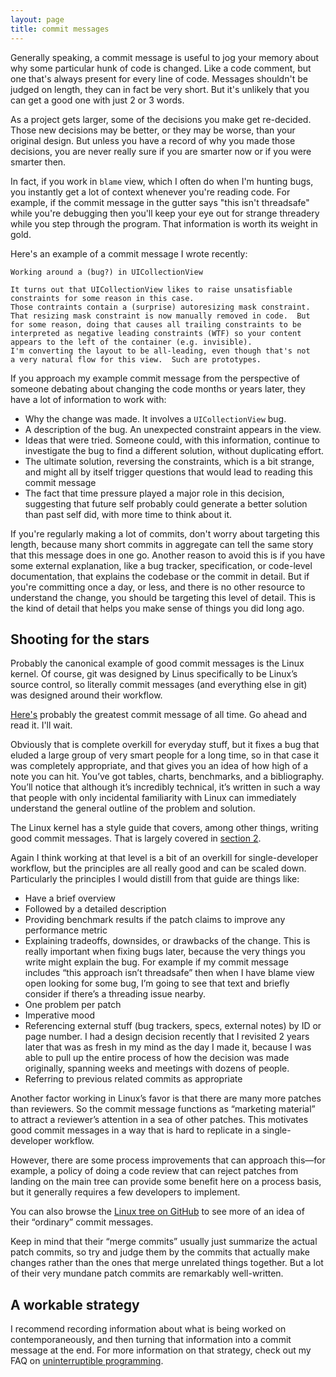 ```yaml
---
layout: page
title: commit messages
---
```


Generally speaking, a commit message is useful to jog your memory about why some particular hunk of code is changed. Like a code comment, but one that's always present for every line of code. Messages shouldn't be judged on length, they can in fact be very short. But it's unlikely that you can get a good one with just 2 or 3 words.

As a project gets larger, some of the decisions you make get re-decided. Those new decisions may be better, or they may be worse, than your original design. But unless you have a record of why you made those decisions, you are never really sure if you are smarter now or if you were smarter then.

In fact, if you work in `blame` view, which I often do when I'm hunting bugs, you instantly get a lot of context whenever you're reading code.  For example, if the commit message in the gutter says "this isn't threadsafe" while you're debugging then you'll keep your eye out for strange threadery while you step through the program.  That information is worth its weight in gold.

Here's an example of a commit message I wrote recently:

```
Working around a (bug?) in UICollectionView

It turns out that UICollectionView likes to raise unsatisfiable 
constraints for some reason in this case.
Those contraints contain a (surprise) autoresizing mask constraint.
That resizing mask constraint is now manually removed in code.  But 
for some reason, doing that causes all trailing constraints to be 
interpreted as negative leading constraints (WTF) so your content 
appears to the left of the container (e.g. invisible).
I'm converting the layout to be all-leading, even though that's not 
a very natural flow for this view.  Such are prototypes.  
```

If you approach my example commit message from the perspective of someone debating about changing the code months or years later, they have a lot of information to work with:

* Why the change was made.  It involves a `UICollectionView` bug.
* A description of the bug.  An unexpected constraint appears in the view.
* Ideas that were tried.  Someone could, with this information, continue to investigate the bug to find a different solution, without duplicating effort.
* The ultimate solution, reversing the constraints, which is a bit strange, and might all by itself trigger questions that would lead to reading this commit message
* The fact that time pressure played a major role in this decision, suggesting that future self probably could generate a better solution than past self did, with more time to think about it.

If you're regularly making a lot of commits, don't worry about targeting this length, because many short commits in aggregate can tell the same story that this message does in one go.  Another reason to avoid this is if you have some external explanation, like a bug tracker, specification, or code-level documentation, that explains the codebase or the commit in detail.  But if you're committing once a day, or less, and there is no other resource to understand the change, you should be targeting this level of detail.  This is the kind of detail that helps you make sense of things you did long ago.

## Shooting for the stars

Probably the canonical example of good commit messages is the Linux kernel.  Of course, git was designed by Linus specifically to be Linux’s source control, so literally commit messages (and everything else in git) was designed around their workflow.

[Here's](http://git.kernel.org/cgit/linux/kernel/git/stable/linux-stable.git/commit/?id=e11da5b4fdf01d71d73c21cb92b00595b917d7fd) probably the greatest commit message of all time.  Go ahead and read it.  I'll wait.

Obviously that is complete overkill for everyday stuff, but it fixes a bug that eluded a large group of very smart people for a long time, so in that case it was completely appropriate, and that gives you an idea of how high of a note you can hit.  You’ve got tables, charts, benchmarks, and a bibliography.  You’ll notice that although it’s incredibly technical, it’s written in such a way that people with only incidental familiarity with Linux can immediately understand the general outline of the problem and solution.

The Linux kernel has a style guide that covers, among other things, writing good commit messages.  That is largely covered in [section 2](http://git.kernel.org/cgit/linux/kernel/git/torvalds/linux.git/tree/Documentation/SubmittingPatches?id=HEAD).

Again I think working at that level is a bit of an overkill for single-developer workflow, but the principles are all really good and can be scaled down. Particularly the principles I would distill from that guide are things like:

* Have a brief overview
* Followed by a detailed description
* Providing benchmark results if the patch claims to improve any performance metric
* Explaining tradeoffs, downsides, or drawbacks of the change.  This is really important when fixing bugs later, because the very things you write might explain the bug.  For example if my commit message includes “this approach isn’t threadsafe” then when I have blame view open looking for some bug, I’m going to see that text and briefly consider if there’s a threading issue nearby.
* One problem per patch
* Imperative mood
* Referencing external stuff (bug trackers, specs, external notes) by ID or page number.  I had a design decision recently that I revisited 2 years later that was as fresh in my mind as the day I made it, because I was able to pull up the entire process of how the decision was made originally, spanning weeks and meetings with dozens of people.
* Referring to previous related commits as appropriate

Another factor working in Linux’s favor is that there are many more patches than reviewers.  So the commit message functions as “marketing material” to attract a reviewer’s attention in a sea of other patches.  This motivates good commit messages in a way that is hard to replicate in a single-developer workflow.

However, there are some process improvements that can approach this—for example, a policy of doing a code review that can reject patches from landing on the main tree can provide some benefit here on a process basis, but it generally requires a few developers to implement.

You can also browse the [Linux tree on GitHub](https://github.com/torvalds/linux/commits/master) to see more of an idea of their “ordinary” commit messages.

Keep in mind that their “merge commits” usually just summarize the actual patch commits, so try and judge them by the commits that actually make changes rather than the ones that merge unrelated things together.  But a lot of their very mundane patch commits are remarkably well-written.

## A workable strategy

I recommend recording information about what is being worked on contemporaneously, and then turning that information into a commit message at the end.  For more information on that strategy, check out my FAQ on [uninterruptible programming](http://127.0.0.1:4000/uninterruptible_programming_supply/).